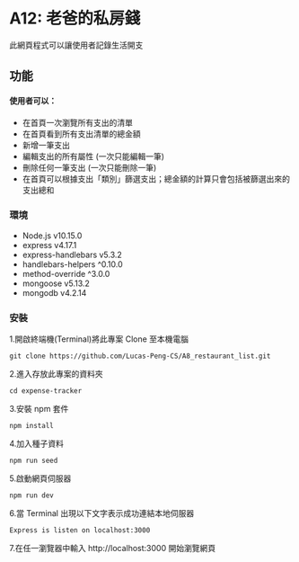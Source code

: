 # A12: 老爸的私房錢

此網頁程式可以讓使用者記錄生活開支

## 功能

#### 使用者可以：
-  在首頁一次瀏覽所有支出的清單
-  在首頁看到所有支出清單的總金額
-  新增一筆支出
-  編輯支出的所有屬性 (一次只能編輯一筆)
-  刪除任何一筆支出 (一次只能刪除一筆)
-  在首頁可以根據支出「類別」篩選支出；總金額的計算只會包括被篩選出來的支出總和

### 環境

- Node.js v10.15.0
- express v4.17.1
- express-handlebars v5.3.2
- handlebars-helpers ^0.10.0
- method-override ^3.0.0
- mongoose v5.13.2
- mongodb v4.2.14

### 安裝

1.開啟終端機(Terminal)將此專案 Clone 至本機電腦

`git clone https://github.com/Lucas-Peng-CS/A8_restaurant_list.git `

2.進入存放此專案的資料夾

`cd expense-tracker`

3.安裝 npm 套件

`npm install`

4.加入種子資料

`npm run seed`

5.啟動網頁伺服器

`npm run dev`

6.當 Terminal 出現以下文字表示成功連結本地伺服器

`Express is listen on localhost:3000`

7.在任一瀏覽器中輸入 http://localhost:3000 開始瀏覽網頁
